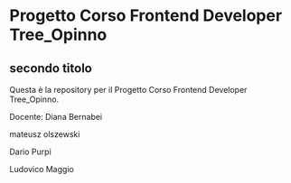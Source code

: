# Progetto Corso Frontend Developer Tree_Opinno
## secondo titolo 

Questa è la repository per il Progetto Corso Frontend Developer Tree_Opinno.

Docente: Diana Bernabei

mateusz olszewski



Dario Purpi

Ludovico Maggio
